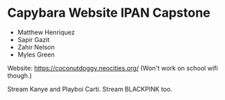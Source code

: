 # Capybara Website IPAN Capstone
* Matthew Henriquez
* Sapir Gazit
* Zahir Nelson
* Myles Green

Website: https://coconutdoggy.neocities.org/
(Won't work on school wifi though.)

Stream Kanye and Playboi Carti.
Stream BLACKPINK too.
 
